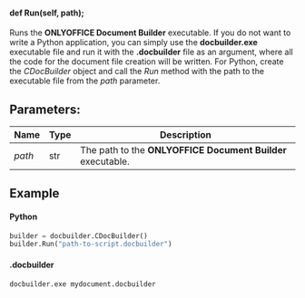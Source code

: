 #### def Run(self, path);

Runs the **ONLYOFFICE Document Builder** executable. If you do not want to write a Python application, you can simply use the **docbuilder.exe** executable file and run it with the **.docbuilder** file as an argument, where all the code for the document file creation will be written. For Python, create the *CDocBuilder* object and call the *Run* method with the path to the executable file from the *path* parameter.

## Parameters:

| Name   | Type | Description                                                 |
| ------ | ---- | ----------------------------------------------------------- |
| *path* | str  | The path to the **ONLYOFFICE Document Builder** executable. |

## Example

#### Python

``` python
builder = docbuilder.CDocBuilder()
builder.Run("path-to-script.docbuilder")
```

#### .docbuilder

```shell
docbuilder.exe mydocument.docbuilder
```

